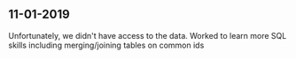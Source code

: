## 11-01-2019

Unfortunately, we didn't have access to the data. Worked to learn more SQL skills including merging/joining tables on common ids
